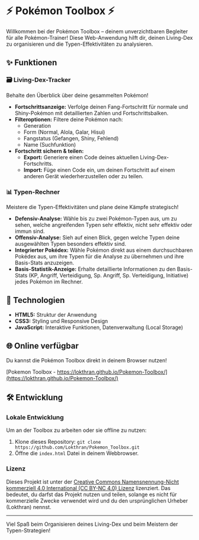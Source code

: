 # ⚡️ Pokémon Toolbox ⚡️

Willkommen bei der Pokémon Toolbox – deinem unverzichtbaren Begleiter für alle Pokémon-Trainer! Diese Web-Anwendung hilft dir, deinen Living-Dex zu organisieren und die Typen-Effektivitäten zu analysieren.

## ✨ Funktionen

### 🗃️ Living-Dex-Tracker
Behalte den Überblick über deine gesammelten Pokémon!
* **Fortschrittsanzeige:** Verfolge deinen Fang-Fortschritt für normale und Shiny-Pokémon mit detaillierten Zahlen und Fortschrittsbalken.
* **Filteroptionen:** Filtere deine Pokémon nach:
    * Generation
    * Form (Normal, Alola, Galar, Hisui)
    * Fangstatus (Gefangen, Shiny, Fehlend)
    * Name (Suchfunktion)
* **Fortschritt sichern & teilen:**
    * **Export:** Generiere einen Code deines aktuellen Living-Dex-Fortschritts.
    * **Import:** Füge einen Code ein, um deinen Fortschritt auf einem anderen Gerät wiederherzustellen oder zu teilen.

### 📊 Typen-Rechner
Meistere die Typen-Effektivitäten und plane deine Kämpfe strategisch!
* **Defensiv-Analyse:** Wähle bis zu zwei Pokémon-Typen aus, um zu sehen, welche angreifenden Typen sehr effektiv, nicht sehr effektiv oder immun sind.
* **Offensiv-Analyse:** Sieh auf einen Blick, gegen welche Typen deine ausgewählten Typen besonders effektiv sind.
* **Integrierter Pokédex:** Wähle Pokémon direkt aus einem durchsuchbaren Pokédex aus, um ihre Typen für die Analyse zu übernehmen und ihre Basis-Stats anzuzeigen.
* **Basis-Statistik-Anzeige:** Erhalte detaillierte Informationen zu den Basis-Stats (KP, Angriff, Verteidigung, Sp. Angriff, Sp. Verteidigung, Initiative) jedes Pokémon im Rechner.

## 🚀 Technologien
* **HTML5:** Struktur der Anwendung
* **CSS3:** Styling und Responsive Design
* **JavaScript:** Interaktive Funktionen, Datenverwaltung (Local Storage)

## 🌐 Online verfügbar
Du kannst die Pokémon Toolbox direkt in deinem Browser nutzen!

[Pokemon Toolbox - https://lokthran.github.io/Pokemon-Toolbox/](https://lokthran.github.io/Pokemon-Toolbox/)

## 🛠️ Entwicklung

### Lokale Entwicklung
Um an der Toolbox zu arbeiten oder sie offline zu nutzen:
1.  Klone dieses Repository: `git clone https://github.com/Lokthran/Pokemon_Toolbox.git`
2.  Öffne die `index.html` Datei in deinem Webbrowser.

### Lizenz
Dieses Projekt ist unter der [Creative Commons Namensnennung-Nicht kommerziell 4.0 International (CC BY-NC 4.0) Lizenz](https://creativecommons.org/licenses/by-nc/4.0/deed.de) lizenziert. Das bedeutet, du darfst das Projekt nutzen und teilen, solange es nicht für kommerzielle Zwecke verwendet wird und du den ursprünglichen Urheber (Lokthran) nennst.

---

Viel Spaß beim Organisieren deines Living-Dex und beim Meistern der Typen-Strategien!
